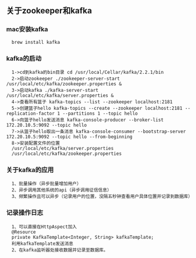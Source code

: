 ## 关于zookeeper和kafka
   ### mac安装kafka
      brew install kafka
   ### kafka的启动
      1->cd到kafka的bin目录 cd /usr/local/Cellar/kafka/2.2.1/bin
      2->启动zookeeper ./zookeeper-server-start /usr/local/etc/kafka/zookeeper.properties &
      3->启动kafka ./kafka-server-start /usr/local/etc/kafka/server.properties &
      4->查看所有篮子 kafka-topics --list --zookeeper localhost:2181
      5->创建篮子hello kafka-topics --create --zookeeper localhost:2181 --replication-factor 1 --partitions 1 --topic hello
      6->向篮子hello发送消息 kafka-console-producer --broker-list 172.20.10.5:9092 --topic hello
      7->从篮子hello取出一条消息 kafka-console-consumer --bootstrap-server 172.20.10.5:9092 --topic hello --from-beginning
      8->安装配置文件的位置
      /usr/local/etc/kafka/server.properties
      /usr/local/etc/kafka/zookeeper.properties
   ### 关于kafka的应用
      1、批量操作（异步批量增加用户）
      2、异步调用其他系统的api（异步调用征信信息）
      3、频繁操作且可以异步（记录用户的位置，没隔五秒钟查看用户具体位置并记录到数据库）
      
   ### 记录操作日志
      1、可以直接在HttpAspect加入
      @Resource
      private KafkaTemplate<Integer, String> kafkaTemplate;
      利用kafkaTemplate发送消息
      2、在kafka监听器处接收数据并记录至数据库。